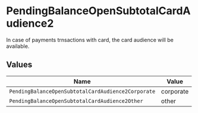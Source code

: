 # PendingBalanceOpenSubtotalCardAudience2

In case of payments trnsactions with card, the card audience will be available.


## Values

| Name                                               | Value                                              |
| -------------------------------------------------- | -------------------------------------------------- |
| `PendingBalanceOpenSubtotalCardAudience2Corporate` | corporate                                          |
| `PendingBalanceOpenSubtotalCardAudience2Other`     | other                                              |